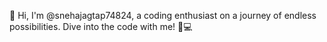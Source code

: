 👋 Hi, I'm @snehajagtap74824, a coding enthusiast on a journey of endless possibilities. Dive into the code with me! 🚀💻



<!---
snehajagtap74824/snehajagtap74824 is a ✨ special ✨ repository because its `README.md` (this file) appears on your GitHub profile.
You can click the Preview link to take a look at your changes.
--->
